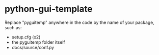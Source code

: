 # python-gui-template

Replace "pyguitemp" anywhere in the code by the name of your package, such as:

- setup.cfg (x2)
- the pyguitemp folder itself
- docs/source/conf.py